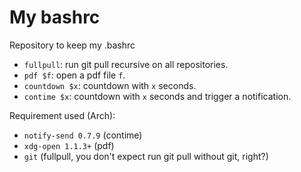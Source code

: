 # My bashrc
Repository to keep my .bashrc

- `fullpull`: run git pull recursive on all repositories.
- `pdf $f`: open a pdf file `f`.
- `countdown $x`: countdown with `x` seconds.
- `contime $x`: countdown with `x` seconds and trigger a notification.

Requirement used (Arch):
- `notify-send 0.7.9` (contime)
- `xdg-open 1.1.3+` (pdf)
- `git` (fullpull, you don't expect run git pull without git, right?)
